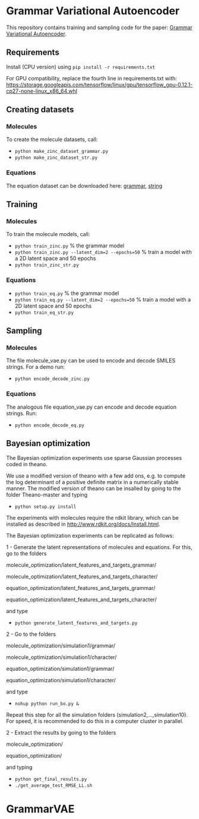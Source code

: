 # Grammar Variational Autoencoder

This repository contains training and sampling code for the paper: <a href="https://arxiv.org/abs/1703.01925">Grammar Variational Autoencoder</a>.


## Requirements

Install (CPU version) using `pip install -r requirements.txt`

For GPU compatibility, replace the fourth line in requirements.txt with: https://storage.googleapis.com/tensorflow/linux/gpu/tensorflow_gpu-0.12.1-cp27-none-linux_x86_64.whl


## Creating datasets

### Molecules

To create the molecule datasets, call:

* `python make_zinc_dataset_grammar.py`
* `python make_zinc_dataset_str.py`

### Equations

The equation dataset can be downloaded here: [grammar](https://www.dropbox.com/s/yq1gpygw3oq1grq/eq2_grammar_dataset.h5?dl=0), [string](https://www.dropbox.com/s/gn3iq2ykrs0dqwb/eq2_str_dataset.h5?dl=0)


## Training

### Molecules

To train the molecule models, call:

* `python train_zinc.py` % the grammar model
* `python train_zinc.py --latent_dim=2 --epochs=50` % train a model with a 2D latent space and 50 epochs 
* `python train_zinc_str.py`

### Equations

* `python train_eq.py` % the grammar model
* `python train_eq.py --latent_dim=2 --epochs=50` % train a model with a 2D latent space and 50 epochs 
* `python train_eq_str.py`


## Sampling

### Molecules

The file molecule_vae.py can be used to encode and decode SMILES strings. For a demo run:

* `python encode_decode_zinc.py`

### Equations

The analogous file equation_vae.py can encode and decode equation strings. Run:

* `python encode_decode_eq.py`

## Bayesian optimization

The Bayesian optimization experiments use sparse Gaussian processes coded in theano.

We use a modified version of theano with a few add ons, e.g. to compute
the log determinant of a positive definite matrix in a numerically stable
manner. The modified version of theano can be insalled by going to the folder
Theano-master and typing

* `python setup.py install`

The experiments with molecules require the rdkit library, which can be installed as described in 
<a href="http://www.rdkit.org/docs/Install.html">http://www.rdkit.org/docs/Install.html</a>.

The Bayesian optimization experiments can be replicated as follows:

1 - Generate the latent representations of molecules and equations. For this, go to the folders

molecule_optimization/latent_features_and_targets_grammar/

molecule_optimization/latent_features_and_targets_character/

equation_optimization/latent_features_and_targets_grammar/

equation_optimization/latent_features_and_targets_character/

and type

* `python generate_latent_features_and_targets.py`

2 - Go to the folders

molecule_optimization/simulation1/grammar/

molecule_optimization/simulation1/character/

equation_optimization/simulation1/grammar/

equation_optimization/simulation1/character/

and type

* `nohup python run_bo.py &`

Repeat this step for all the simulation folders (simulation2,...,simulation10).
For speed, it is recommended to do this in a computer cluster in parallel.

2 - Extract the results by going to the folders

molecule_optimization/

equation_optimization/

and typing

* `python get_final_results.py`
* `./get_average_test_RMSE_LL.sh`
# GrammarVAE
